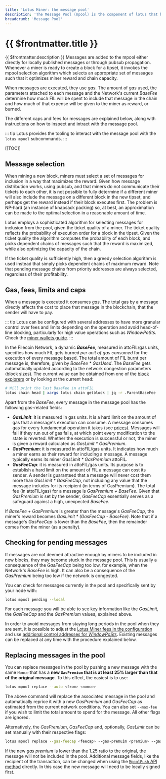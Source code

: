 ```yaml
---
title: 'Lotus Miner: the message pool'
description: 'The Message Pool (mpool) is the component of lotus that handles pending messages for inclusion in the chain.'
breadcrumb: 'Message Pool'
---
```


# {{ $frontmatter.title }}

{{ $frontmatter.description }} Messages are added to the mpool either directly for locally published messages or through pubsub propagation. Whenever a miner is ready to create a block for a tipset, it invokes the mpool selection algorithm which selects an appropriate set of messages such that it optimizes miner reward and chain capacity.

When messages are executed, they use _gas_. The amount of _gas_ used, the parameters attached to each message and the Network's current _BaseFee_ determine how much FIL will be spent to include that message in the chain and how much of that expense will be given to the miner as reward, or burned.

The different caps and fees for messages are explained below, along with instructions on how to inspect and intract with the message pool.

::: tip
Lotus provides the tooling to interact with the message pool with the `lotus mpool` subcommands.
:::

[[TOC]]

## Message selection

When mining a new block, miners must select a set of messages for inclusion in a way that maximizes the reward. Given how message distribution works, using pubsub, and that miners do not communicate their tickets to each other, it is not possible to fully determine if a different miner will also include the message on a different block in the new tipset, and perhaps get the reward instead if their block executes first. The problem is NP-hard (an instance of knapsack packing) so, at best, an approximation can be made to the optimal selection in a reasonable amount of time.

Lotus employs a sophisticated algorithm for selecting messages for inclusion from the pool, given the ticket quality of a miner. The ticket quality reflects the probability of execution order for a block in the tipset. Given the ticket quality the algorithm computes the probability of each block, and picks dependent chains of messages such that the reward is maximized, while also optimizing the capacity of the chain.

If the ticket quality is sufficiently high, then a greedy selection algorithm is used instead that simply picks dependent chains of maximum reward. Note that pending message chains from priority addresses are always selected, regardless of their profitability.

## Gas, fees, limits and caps

When a message is executed it consumes _gas_. The total gas by a message directly affects the cost to place that message in the blockchain, that the sender will have to pay.

::: tip
Lotus can be configured with several addresses to have more granular control over fees and limits depending on the operation and avoid head-of-line blocking, particularly for high value operations such as _WindowPoSts_. Check the [miner wallets guide](miner-wallets.md).
:::

In the Filecoin Network, a dynamic **_BaseFee_**, measured in attoFIL/gas units, specifies how much FIL gets burned _per unit of gas consumed_ for the execution of every message based. The total amount of FIL burnt per message is, therefore, given by _BaseFee \* GasUsed_. The _BaseFee_ gets automatically updated according to the network congestion parameters (block sizes). The current value can be obtained from one of the [block explorers](../../get-started/explore-the-network.md) or by looking at the current head:

```sh
# Will print the last BaseFee in attoFIL
lotus chain head | xargs lotus chain getblock | jq -r .ParentBaseFee
```

Apart from the _BaseFee_, every message in the message pool has the following gas-related fields:

- **_GasLimit_**: it is measured in gas units. It is a hard limit on the amount of gas that a message's execution can consume. A message consumes gas for every fundamental operation it takes (see [prices](https://github.com/filecoin-project/lotus/blob/d678fe4bfa5b4c70bcebd46cdc38aafc452b42d1/chain/vm/gas.go#L87)). Messages will fail if they run out of gas fails, at which point every modification to the state is reverted. Whether the execution is successful or not, the miner is given a reward calculated as _GasLimit \* GasPremium_.
- **_GasPremium_**: it is measured in attoFIL/gas units. It indicates how much a miner earns as their reward for including a message. A message typically earns its miner _GasLimit \* GasPremium_ attoFIL.
- **_GasFeeCap_**: it is measured in attoFIL/gas units. Its purpose is to establish a hard limit on the amount of FIL a message can cost its sender. A sender is guaranteed that a message will never cost them more than _GasLimit \* GasFeeCap_, not including any value that the message includes for its recipient (in terms of GasPremium). The total fee (in attoFIL/gas) for a message is _GasPremium + BaseFee_. Given that _GasPremium_ is set by the sender, _GasFeeCap_ essentially serves as a safeguard against a high, unexpected _BaseFee_.

If _BaseFee + GasPremium_ is greater than the message's _GasFeeCap_, the miner's reward becomes _GasLimit \* (GasFeeCap - BaseFee)_. Note that if a message's _GasFeeCap_ is lower than the _BaseFee_, then the remainder comes from the miner (as a penalty).

## Checking for pending messages

If messages are not deemed attractive enough by miners to be included in new blocks, they may become stuck in the message pool. This is usually a consequence of the _GasFeeCap_ being too low, for example, when the Network's _BaseFee_ is high. It can also be a consequence of the _GasPremium_ being too low if the network is congested.

You can check for messages currently in the pool and specifically sent by your node with:

```sh
lotus mpool pending --local
```

For each message you will be able to see key information like the _GasLimit_, the _GasFeeCap_ and the _GasPremium_ values, explained above.

In order to avoid messages from staying long periods in the pool when they are sent, it is possible to adjust the [Lotus Miner fees in the configuration](miner-configuration.md) and use [additional control addresses for _WindowPoSts_](miner-wallets.md). Existing messages can be replaced at any time with the procedure explained below.

## Replacing messages in the pool

You can replace messages in the pool by pushing a new message with the same `Nonce` that has a **new `GasPremium` that is at least 25% larger than that of the original message**. To this effect, the easiest is to use:

```sh
lotus mpool replace --auto <from> <nonce>
```

The above command will replace the associated message in the pool and automatically reprice it with a new _GasPremium_ and _GasFeeCap_ as estimated from the current network conditions. You can also set `--max-fee` if you wish to limit the total amount to spend for the message. All other flags are ignored.

Alternatively, the _GasPremium_, _GasFeeCap_ and, optionally, _GasLimit_ can be set manually with their respective flags:

```sh
lotus mpool replace --gas-feecap <feecap> --gas-premuim <premium> --gas-limit <limit> <from> <nonce>
```

If the new _gas premium_ is lower than the 1.25 ratio to the original, the message will not be included in the pool. Additional message fields, like the recipient of the transaction, can be changed when using the [`MpoolPush` API method](../../reference/lotus-api.md) directly. In this case the new message will need to be locally signed first.
